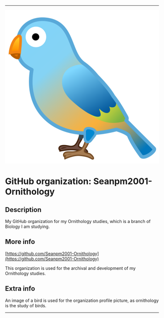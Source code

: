 
***

![BirdIcon.png failed to load. The file may be missing or corrupt. Check the file path for errors first.](/AdditionalInfo/2/Seanpm2001-Ornithology/BirdIcon.png)

# GitHub organization: Seanpm2001-Ornithology

## Description

My GitHub organization for my Ornithology studies, which is a branch of Biology I am studying.

## More info

[https://github.com/Seanpm2001-Ornithology](https://github.com/Seanpm2001-Ornithology)

This organization is used for the archival and development of my Ornithology studies.

## Extra info

An image of a bird is used for the organization profile picture, as ornithology is the study of birds.

***
